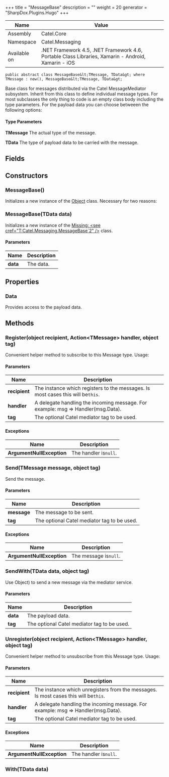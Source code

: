 

+++
title = "MessageBase" 
description = ""
weight = 20
generator = "SharpDox.Plugins.Hugo"
+++

Name|Value
---|---
Assembly|Catel.Core
Namespace|Catel.Messaging
Available on|.NET Framework 4.5, .NET Framework 4.6, Portable Class Libraries, Xamarin - Android, Xamarin - iOS

```
public abstract class MessageBase&lt;TMessage, TData&gt; where TMessage : new(), MessageBase&lt;TMessage, TData&gt; 
```

Base class for messages distributed via the Catel MessageMediator subsystem. Inherit from this class to define individual message types. For most subclasses the only thing to code is an empty class body including the type parameters. For the payload data you can choose betweeen the following options:

#### Type Parameters

**TMessage**
The actual type of the message.

**TData**
The type of payload data to be carried with the message.

## Fields

## Constructors

### MessageBase()

Initializes a new instance of the [Object](#) class. Necessary for two reasons:

### MessageBase(TData data)

Initializes a new instance of the [Missing: &lt;see cref="T:Catel.Messaging.MessageBase`2" /&gt;](#) class.

#### Parameters

Name|Description
---|---
**data**|The data.

## Properties

### Data

Provides access to the payload data.

## Methods

### Register(object recipient, Action&lt;TMessage&gt; handler, object tag)

Convenient helper method to subscribe to this Message type. Usage:

#### Parameters

Name|Description
---|---
**recipient**|The instance which registers to the messages. Is most cases this will be`this`.
**handler**|A delegate handling the incoming message. For example: msg =&gt; Handler(msg.Data).
**tag**|The optional Catel mediator tag to be used.

#### Exceptions

Name|Description
---|---
**ArgumentNullException**|The handler is`null`.

### Send(TMessage message, object tag)

Send the message.

#### Parameters

Name|Description
---|---
**message**|The message to be sent.
**tag**|The optional Catel mediator tag to be used.

#### Exceptions

Name|Description
---|---
**ArgumentNullException**|The message is`null`.

### SendWith(TData data, object tag)

Use Object) to send a new message via the mediator service.

#### Parameters

Name|Description
---|---
**data**|The payload data.
**tag**|The optional Catel mediator tag to be used.

### Unregister(object recipient, Action&lt;TMessage&gt; handler, object tag)

Convenient helper method to unsubscribe from this Message type. Usage:

#### Parameters

Name|Description
---|---
**recipient**|The instance which unregisters from the messages. Is most cases this will be`this`.
**handler**|A delegate handling the incoming message. For example: msg =&gt; Handler(msg.Data).
**tag**|The optional Catel mediator tag to be used.

#### Exceptions

Name|Description
---|---
**ArgumentNullException**|The handler is`null`.

### With(TData data)

